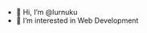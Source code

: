 - 👋 Hi, I’m @lurnuku
- 👀 I’m interested in Web Development

<!---
lurnuku/lurnuku is a ✨ special ✨ repository because its `README.md` (this file) appears on your GitHub profile.
You can click the Preview link to take a look at your changes.
--->

